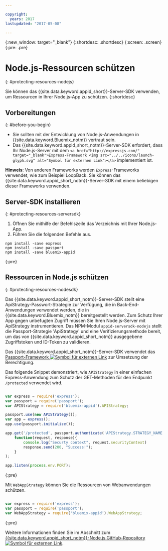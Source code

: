 ```yaml
---

copyright:
  years: 2017
lastupdated: "2017-05-08"

---
```


{:new_window: target="_blank"}
{:shortdesc: .shortdesc}
{:screen: .screen}
{:pre: .pre}

# Node.js-Ressourcen schützen
{: #protecting-resources-nodejs}

Sie können das {{site.data.keyword.appid_short}}-Server-SDK verwenden, um Ressourcen in Ihrer Node.js-App zu schützen.
{:shortdesc}

## Vorbereitungen
{: #before-you-begin}

* Sie sollten mit der Entwicklung von Node.js-Anwendungen in {{site.data.keyword.Bluemix_notm}} vertraut sein.
* Das {{site.data.keyword.appid_short_notm}}-Server-SDK erfordert, dass Ihr Node.js-Server mit dem `<a href="http://expressjs.com/" target="_blank">Express-Framework <img src="../../icons/launch-glyph.svg" alt="Symbol für externen Link"></a>` implementiert ist.

**Hinweis**: Von anderen Frameworks werden `Express`-Frameworks verwendet, wie zum Beispiel LoopBack. Sie können das {{site.data.keyword.appid_short_notm}}-Server-SDK mit einem beliebigen dieser Frameworks verwenden.


## Server-SDK installieren
{: #protecting-resources-serversdk}

1. Öffnen Sie mithilfe der Befehlszeile das Verzeichnis mit Ihrer Node.js-App.
2. Führen Sie die folgenden Befehle aus. 

  ```
  npm install -save express
  npm install -save passport
  npm install -save bluemix-appid
  ```
  {:pre}

## Ressourcen in Node.js schützen
{: #protecting-resources-nodesdk}

Das {{site.data.keyword.appid_short_notm}}-Server-SDK stellt eine ApiStrategy-Passwort-Strategie zur Verfügung, die in Back-End-Anwendungen verwendet werden, die in {{site.data.keyword.Bluemix_notm}} bereitgestellt werden. Zum Schutz Ihrer App gegen unbefugten Zugriff müssen Sie Ihren Node.js-Server mit ApiStrategy instrumentieren. Das NPM-Modul `appid-serversdk-nodejs` stellt die Passport-Strategie 'ApiStrategy' und eine Verifizierungsmethode bereit, um das von {{site.data.keyword.appid_short_notm}} ausgegebene Zugriffstoken und ID-Token zu validieren.

Das {{site.data.keyword.appid_short_notm}}-Server-SDK verwendet das <a href="http://passportjs.org/" target="_blank">Passport-Framework <img src="../../icons/launch-glyph.svg" alt="Symbol für externen Link"></a> zur Umsetzung der Berechtigung. 

Das folgende Snippet demonstriert, wie `APIStrategy` in einer einfachen Express-Anwendung zum Schutz der GET-Methoden für den Endpunkt `/protected` verwendet wird.

  ```JavaScript

var express = require('express');
  var passport = require('passport');
  var APIStrategy = require('bluemix-appid').APIStrategy;

  passport.use(new APIStrategy());
  var app = express();
  app.use(passport.initialize());

  app.get('/protected', passport.authenticate('APIStrategy.STRATEGY_NAME', {session: false }),
      function(request, response){
          console.log("Securty context", request.securityContext)    
          response.send(200, "Success!");
      }
  );

  app.listen(process.env.PORT);
  ```
  {:pre}

Mit `WebAppStrategy` können Sie die Ressourcen von Webanwendungen schützen. 

  ```JavaScript

var express = require('express');
  var passport = require('passport');
  var WebAppStrategy = require('bluemix-appid').WebAppStrategy;
  ```
  {:pre}

Weitere Informationen finden Sie im Abschnitt zum <a href="https://github.com/ibm-cloud-security/appid-serversdk-nodejs" target="_blank">{{site.data.keyword.appid_short_notm}}-Node.js GitHub-Repository <img src="../../icons/launch-glyph.svg" alt="Symbol für externen Link"></a>.
